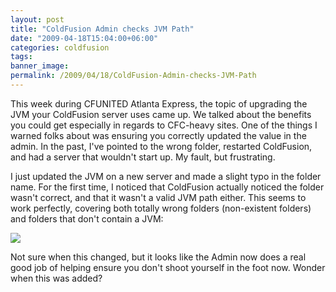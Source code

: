 ```yaml
---
layout: post
title: "ColdFusion Admin checks JVM Path"
date: "2009-04-18T15:04:00+06:00"
categories: coldfusion 
tags: 
banner_image: 
permalink: /2009/04/18/ColdFusion-Admin-checks-JVM-Path
---
```


This week during CFUNITED Atlanta Express, the topic of upgrading the JVM your ColdFusion server uses came up. We talked about the benefits you could get especially in regards to CFC-heavy sites. One of the things I warned folks about was ensuring you correctly updated the value in the admin. In the past, I've pointed to the wrong folder, restarted ColdFusion, and had a server that wouldn't start up. My fault, but frustrating.

I just updated the JVM on a new server and made a slight typo in the folder name. For the first time, I noticed that ColdFusion actually noticed the folder wasn't correct, and that it wasn't a valid JVM path either. This seems to work perfectly, covering both totally wrong folders (non-existent folders) and folders that don't contain a JVM:

<img src="https://static.raymondcamden.com/images//Picture 232.png">

Not sure when this changed, but it looks like the Admin now does a real good job of helping ensure you don't shoot yourself in the foot now. Wonder when this was added?